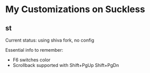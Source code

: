 # My Customizations on Suckless

## st

Current status: using shiva fork, no config

Essential info to remember: 

- F6 switches color
- Scrollback supported with Shift+PgUp Shift+PgDn
